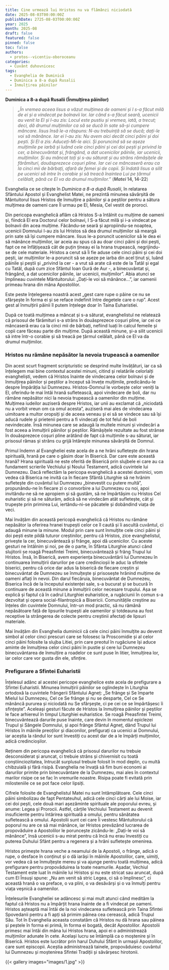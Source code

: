 ```yaml
---
title: Cine urmează lui Hristos nu va flămânzi niciodată
date: 2025-08-03T00:00:00Z
publishDate: 2725-08-03T00:00:00Z
year: 2025
month: 2025-08
draft: false
featured: false
pinned: false
toc: false
authors:
  - protos--vicentiu-oboroceanu
categories:
  - Cuvânt duhovnicesc
tags:
  - Evanghelia de Duminică
  - Duminica a 8-a după Rusalii
  - Înmulțirea pâinilor 
---
```

**Duminica a 8-a după Rusalii (Înmulțirea pâinilor)**

> _„În vremea aceea Iisus a văzut mulțimea de oameni și I s-a făcut milă de ei și a vindecat pe bolnavii lor. Iar când s-a făcut seară, ucenicii au venit la El și I-au zis: Locul este pustiu și vremea, iată, a trecut; deci, dă drumul mulțimilor ca să se ducă în sate să-și cumpere mâncare. Iisus însă le-a răspuns: N-au trebuință să se ducă; dați-le voi să mănânce. Iar ei I-au zis: Nu avem aici decât cinci pâini și doi pești. Și El a zis: Aduceți-Mi-le aici. Și poruncind să se așeze mulțimile pe iarbă și luând cele cinci pâini și cei doi pești și privind la cer, a binecuvântat și, frângând, a dat ucenicilor pâinile, iar ucenicii, mulțimilor. Și au mâncat toți și s-au săturat și au strâns rămășițele de fărâmituri, douăsprezece coșuri pline. Iar cei ce mâncaseră erau ca la cinci mii de bărbați, afară de femei și de copii. Și îndată Iisus a silit pe ucenici să intre în corabie și să treacă înaintea Lui pe țărmul celălalt, până ce El va da drumul mulțimilor.”_ (**_Matei_ 14, 14-22**)

Evanghelia ce se citește în _Duminica a 8-a după Rusalii_, în relatarea Sfântului Apostol și Evanghelist Matei, ne prezintă minunea săvârșită de Mântuitorul Iisus Hristos de înmulțire a pâinilor și a peștilor pentru a sătura mulțimea de oameni care Îl urmau pe El, Mesia, Cel vestit de proroci.

Din pericopa evanghelică aflăm că Hristos S-a întâlnit cu mulțime de oameni și, fiindcă El era Doctorul celor bolnavi, I S-a făcut milă și i-a vindecat pe bolnavii din acea mulțime. Făcându-se seară și apropiindu-se noaptea, ucenicii Domnului I-au zis lui Hristos să dea drumul mulțimilor să meargă prin sate să își cumpere mâncare. Iisus le-a poruncit ucenicilor să le dea ei să mănânce mulțimilor, iar aceia au spus că au doar cinci pâini și doi pești, fapt ce ne înfățișează cât de puțin țineau ei la hrana trupească, negrijindu-se de cele materiale. Hristos a cerut să Îi fie aduse cele cinci pâini și cei doi pești, iar mulțimilor le-a poruncit să se așeze pe iarba din acel ținut și, luând pâinile și peștii și „privind la cer - a vrut să arate că este de la Tatăl și egal cu Tatăl, după cum zice Sfântul Ioan Gură de Aur -, a binecuvântat și, frângând, a dat ucenicilor pâinile, iar ucenicii, mulțimilor”. Abia atunci se împlineau cuvintele Mântuitorului: „Dați-le voi să mănânce…”, iar oamenii primeau hrana din mâna Apostolilor.

Este peste înțelegerea noastră acest „gest care rupe o pâine ce nu se sfârșește în forma ei și se reface indefinit între degetele care o rup”. Acest gest al înmulțirii pâinii îl putem înțelege doar în Taina Euharistiei.

După ce toată mulțimea a mâncat și s-a săturat, evanghelistul ne relatează că prisosul de fărâmituri s-a strâns în douăsprezece coșuri pline, iar cei ce mâncaseră erau ca la cinci mii de bărbați, nefiind luați în calcul femeile și copii care făceau parte din mulțime. După această minune, și-a silit ucenicii să intre într-o corabie și să treacă pe țărmul celălalt, până ce El va da drumul mulțimilor.

### Hristos nu rămâne nepăsător la nevoia trupească a oamenilor

Din acest scurt fragment scripturistic se desprind multe învățături, iar ca să înțelegem mai bine contextul acestei minuni, citind și relatările celorlalți evangheliști, vedem că Hristos înainte de vindecarea celor bolnavi și de înmulțirea pâinilor și peștilor a început să învețe mulțimile, predicându-le despre Împărăția lui Dumnezeu. Hristos-Domnul le vorbește celor veniți la El, oferindu-le mai întâi hrană sufletească, apoi vindecare de boli, dar nu rămâne nepăsător nici la nevoia trupească a oamenilor din mulțime. Mulțimea iudeilor auziseră despre Hristos, iar unii au exclamat că „niciodată nu a vorbit vreun om ca omul acesta”, auziseră mai ales de vindecarea uimitoare a multor oropsiți și de aceea veneau și ei să se vindece sau să își aducă rudele și prietenii pentru a fi vindecați de tot felul de boli nevindecate. Însă minunea care se adaugă la multele minuni și vindecări a fost aceea a înmulțirii pâinilor și peștilor. Rămășițele rezultate au fost strânse în douăsprezece coșuri pline arătând de fapt că mulțimile s-au săturat, iar prisosul rămas și strâns cu grijă întărește minunea săvârșită de Domnul.

Primul îndemn al Evangheliei este acela de a ne hrăni sufletește din hrana spirituală, hrană pe care o găsim doar în Biserică. Dar care este această hrană? Hrana spirituală ne este oferită de Biserică prin slujbele ei care au ca fundament scrierile Vechiului și Noului Testament, adică cuvintele lui Dumnezeu. Dacă reflectăm la pericopa evanghelică a acestei duminici, vom vedea că Biserica ne invită ca în fiecare Sfântă Liturghie să ne hrănim sufletește din cuvântul lui Dumnezeu „binevestit cu putere multă”, propunându-ne în fiecare zi o convorbire a lui Dumnezeu cu noi, apoi invitându-ne să ne apropiem și să gustăm, să ne împărtășim cu Hristos Cel euharistic și să ne săturăm, adică să ne vindecăm atât sufletește, cât și trupește prin primirea Lui, iertându-ni-se păcatele și dobândind viața de veci.

Mai învățăm din această pericopă evanghelică că Hristos nu rămâne nepăsător la oferirea hranei trupești celor ce îl caută și îi ascultă cuvântul, ci adaugă minune la minune. Modul prin care sunt înmulțite cele cinci pâini și doi pești este pildă tuturor creștinilor, pentru că Hristos, zice evanghelistul, privește la cer, binecuvântează și frânge, apoi dă ucenicilor. Cu aceste gesturi ne întâlnim și noi, pe de o parte, în Sfânta Liturghie atunci când slujitorii se roagă Preasfintei Treimi, binecuvântează și frâng Trupul lui Hristos. Însă, în Biserică, avem experiența binecuvântării lui Dumnezeu în continuarea înmulțirii darurilor pe care credincioșii le aduc la sfintele biserici, pentru că orice dar adus la biserică de fiecare creștin și binecuvântat de Dumnezeu se înmulțește și prisosește hrănind mulțime de oameni aflați în nevoi. Din darul fiecăruia, binecuvântat de Dumnezeu, Biserica încă de la începutul existenței sale, s-a bucurat și se bucură în continuare de această minune a înmulțirii celor necesare trupului. Așa se explică și faptul că în cadrul Liturghiei euharistice, a rugăciunii în comun s-a dezvoltat și opera social-filantropică a Bisericii. Comunitățile creștine au înțeles din cuvintele Domnului, într-un mod practic, să nu rămână nepăsătoare față de lipsurile trupești ale oamenilor și totdeauna au fost receptive la strângerea de colecte pentru creștinii afectați de lipsuri materiale.

Mai învățăm din Evanghelia duminicii că cele cinci pâini înmulțite au devenit simbol al celor cinci prescuri care se folosesc la Proscomidie și al celor cinci pâini folosite la slujba Litiei, prin care preotul în rugăciune își aduce aminte de înmulțirea celor cinci pâini în pustie și cere lui Dumnezeu binecuvântarea de înmulțire a roadelor ce sunt puse în litier, înmulțirea lor, iar celor care vor gusta din ele, sfințire.

### Prefigurare a Sfintei Euharistii

Înțelesul adânc al acestei pericope evanghelice este acela de prefigurare a Sfintei Euharistii. Minunea înmulțirii pâinilor se oglindește în Liturghia ortodoxă la cuvintele frângerii Sfântului Agneț: „Se frânge și Se împarte Mielul lui Dumnezeu, Cel ce Se frânge și nu se desparte, Cel ce Se mănâncă pururea și niciodată nu Se sfârșește, ci pe cei ce se împărtășesc îi sfințește”. Aceleași gesturi făcute de Hristos la înmulțirea pâinilor și peștilor le face arhiereul în timpul Liturghiei euharistice. Se roagă Preasfintei Treimi, binecuvântează darurile puse înainte, care devin în momentul epiclezei Trupul și Sângele Domnului, și apoi frânge Sfântul Agneț, dând Trupul lui Hristos în mâinile preoților și diaconilor, prefigurați ca ucenici ai Domnului, iar aceștia la rândul lor sunt învestiți cu acest dar de a le împărți mulțimilor, adică credincioșilor.

Reținem din pericopa evanghelică că prisosul darurilor nu trebuie desconsiderat și aruncat, ci trebuie strâns și chivernisit cu toată conștiinciozitatea, întrucât surplusul trebuie folosit în mod deplin, cu multă chibzuială și fără risipă. Evanghelia ne învață să fim buni economi ai darurilor primite prin binecuvântare de la Dumnezeu, mai ales în contextul marilor risipe ce se fac în vremurile noastre. Risipa poate fi evitată prin milosteniile ce se pot face celor lipsiți.

Cifrele folosite de Evanghelistul Matei nu sunt întâmplătoare. Cele cinci pâini simbolizau de fapt Pentateuhul, adică cele cinci cărți ale lui Moise, iar cei doi pești, cele două mari așezăminte spirituale ale poporului evreu, și anume: Legea și Prorocii. Astfel, cărțile Vechiului Testament au devenit insuficiente pentru întărirea spirituală a omului, pentru sănătatea sufletească a omului. Apostolii sunt cei care Îi vestesc Mântuitorului că poporul nu are ce să mai mănânce, iar Hristos prevăzând lucrarea de propovăduire a Apostolilor le poruncește zicându-le: „Dați-le voi să mănânce”, însă ucenicii s-au mirat pentru că încă nu erau învestiți cu puterea Duhului Sfânt pentru a regenera și a hrăni sufletește omenirea.

Hristos primește hrana veche a neamului de la Apostoli, o frânge, adică o rupe, o desface în conținut și o dă iarăși în mâinile Apostolilor, care, uimiți, vor vedea că se înmulțește mereu și va ajunge pentru toată mulțimea, adică prefigurare pentru propovăduirea la toate neamurile. Așadar, Vechiul Testament este luat în mâinile lui Hristos și nu este stricat sau aruncat, după cum El Însuși spune: „Nu am venit să stric Legea, ci să o împlinesc”, ci această hrană o va preface, o va plini, o va desăvârși și o va înmulți pentru viața veșnică a oamenilor.

Înțelesurile Evangheliei se adâncesc și mai mult atunci când medităm la faptul că Hristos nu a împărțit hrana înainte de a fi vindecat pe oameni. Hristos așteaptă mai întâi de la noi vindecarea sufletească prin Taina Sfintei Spovedanii pentru a fi apți să primim pâinea cea cerească, adică Trupul Său. Tot în Evanghelia aceasta constatăm că Hristos nu dă hrana sau pâinea și peștele în forma ei primă, în forma ei bogată, decât Apostolilor. Apostolii primesc mai întâi din mâna lui Hristos hrana, apoi ei o administrează mulțimilor adunate în cete. Același lucru se întâmplă ca o moștenire și în Biserică. Hristos este lucrător prin harul Duhului Sfânt în urmașii Apostolilor, care sunt episcopii. Aceștia administrează tainele, propovăduiesc cuvântul lui Dumnezeu și moștenirea Sfintei Tradiții și săvârșesc hirotonii.

{{< gallery images="images/1.jpg" >}}